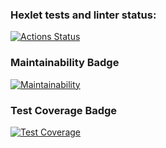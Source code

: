 ### Hexlet tests and linter status:
[![Actions Status](https://github.com/YaKolyash/frontend-project-46/actions/workflows/hexlet-check.yml/badge.svg)](https://github.com/YaKolyash/frontend-project-46/actions)


### Maintainability Badge
[![Maintainability](https://api.codeclimate.com/v1/badges/080281c480052fe2ea33/maintainability)](https://codeclimate.com/github/YaKolyash/frontend-project-46/maintainability)


### Test Coverage Badge
[![Test Coverage](https://api.codeclimate.com/v1/badges/080281c480052fe2ea33/test_coverage)](https://codeclimate.com/github/YaKolyash/frontend-project-46/test_coverage)